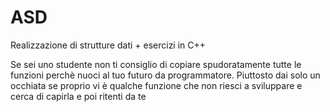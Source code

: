 # ASD
Realizzazione di strutture dati + esercizi in C++

Se sei uno studente non ti consiglio di copiare spudoratamente tutte le funzioni perchè nuoci al tuo futuro da programmatore. Piuttosto dai solo un occhiata se proprio vi è qualche funzione che non riesci a sviluppare e cerca di capirla e poi ritenti da te
